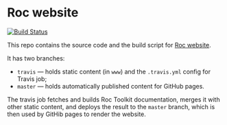 # Roc website

[![Build Status](https://travis-ci.org/roc-streaming/roc-streaming.github.io.svg?branch=travis)](https://travis-ci.org/roc-streaming/roc-streaming.github.io)

This repo contains the source code and the build script for [Roc website](https://roc-streaming.org/).

It has two branches:

* `travis` — holds static content (in `www`) and the `.travis.yml` config for Travis job;
* `master` — holds automatically published content for GitHub pages.

The travis job fetches and builds Roc Toolkit documentation, merges it with other static content, and deploys the result to the `master` branch, which is then used by GitHib pages to render the website.
